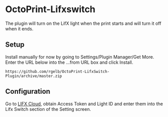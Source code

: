 # OctoPrint-Lifxswitch

The plugin will turn on the LifX light when the print starts and will turn it off when it ends.

## Setup

Install manually for now by going to Settings/Plugin Manager/Get More.  Enter the URL below into the ...from URL box and click Install.

    https://github.com/rgelb/OctoPrint-LifxSwitch-Plugin/archive/master.zip

## Configuration

Go to [LIFX Cloud](https://cloud.lifx.com/settings), obtain Access Token and Light ID and enter them into the Lifx Switch section of the Setting screen. 
